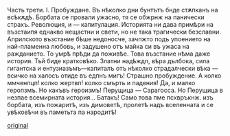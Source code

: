 ﻿Часть трети.
I.
Пробуждане.
Въ нѣколко дни бунтътъ бнде стѫпканъ на всѣкѫдѣ.
Борбата се провали ужасно, тя се обжрнж на панически страхъ.
Революция, и — капитулация.
Историята ни дава примѣри на възстаипя еднакво нещастни и свети, но не така трагически безславни.
Априлското възстание бѣше недоносче, зачпжто подъ упоението на най-пламенна любовь, и задушено отъ майка си въ ужаса на ражданието. То умрѣ прѣди да поживѣе.
Това възстание нѣма даже история. Тъй биде кратковѣко.
Златни надѣждп, вѣра дълбока, сила гигантска и ентузиазъмъ—капиталъ отъ нѣколко страдалчески вѣка — всичко на халосъ отиде въ едпнъ мигъ!
Страшно пробуждение.
А колко ммченпцп! колко жертвп! колко смърть и падения! Да, и малко геропзмъ. Но какъвъ героизмъ!
Перущица — Сарагосса.
Но Перущица в незпае всемирната история...
Батакъ!
Само това пме псхвръкнж. изъ борбата, изъ пожаритѣ, изъ димоветѣ, пролетѣ надъ вселенната и се увѣковѣчи въ паметьта па народитѣ!

[original](images/490.jpg)